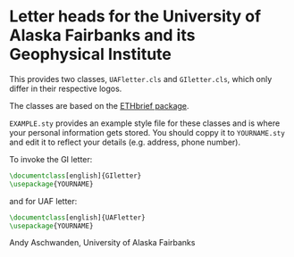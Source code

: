 Letter heads for the University of Alaska Fairbanks and its Geophysical Institute
=================================================================================

This provides two classes, `UAFletter.cls` and `GIletter.cls`, which
only differ in their respective logos. 

The classes are based on the [ETHbrief package](http://www.sg.ethz.ch/downloads/LaTeX).

`EXAMPLE.sty` provides an example style file for these classes and is 
where your personal information gets stored. You should coppy it to `YOURNAME.sty` and
edit it to reflect your details (e.g. address, phone number).

To invoke the GI letter:

```latex
\documentclass[english]{GIletter}
\usepackage{YOURNAME}
```

and for UAF letter:

```latex
\documentclass[english]{UAFletter}
\usepackage{YOURNAME}
```


Andy Aschwanden, University of Alaska Fairbanks
